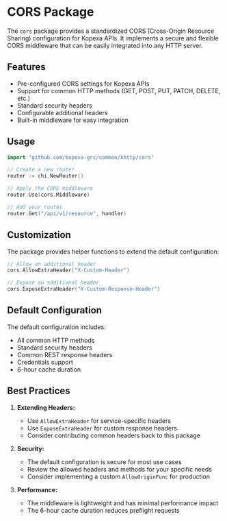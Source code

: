# CORS Package

The `cors` package provides a standardized CORS (Cross-Origin Resource Sharing) configuration for Kopexa APIs. It implements a secure and flexible CORS middleware that can be easily integrated into any HTTP server.

## Features

- Pre-configured CORS settings for Kopexa APIs
- Support for common HTTP methods (GET, POST, PUT, PATCH, DELETE, etc.)
- Standard security headers
- Configurable additional headers
- Built-in middleware for easy integration

## Usage

```go
import "github.com/kopexa-grc/common/khttp/cors"

// Create a new router
router := chi.NewRouter()

// Apply the CORS middleware
router.Use(cors.Middleware)

// Add your routes
router.Get("/api/v1/resource", handler)
```

## Customization

The package provides helper functions to extend the default configuration:

```go
// Allow an additional header
cors.AllowExtraHeader("X-Custom-Header")

// Expose an additional header
cors.ExposeExtraHeader("X-Custom-Response-Header")
```

## Default Configuration

The default configuration includes:

- All common HTTP methods
- Standard security headers
- Common REST response headers
- Credentials support
- 6-hour cache duration

## Best Practices

1. **Extending Headers:**
   - Use `AllowExtraHeader` for service-specific headers
   - Use `ExposeExtraHeader` for custom response headers
   - Consider contributing common headers back to this package

2. **Security:**
   - The default configuration is secure for most use cases
   - Review the allowed headers and methods for your specific needs
   - Consider implementing a custom `AllowOriginFunc` for production

3. **Performance:**
   - The middleware is lightweight and has minimal performance impact
   - The 6-hour cache duration reduces preflight requests 